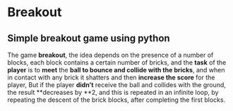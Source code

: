 # Breakout
## Simple breakout game using python
The game **breakout**, the idea depends on the presence of a number of blocks, each block contains a certain number of bricks, and the **task** of the **player** is to **meet** the **ball to bounce and collide with the bricks**, and when in contact with any brick it shatters and then **increase the score** for the player, But if the player **didn’t** receive the ball and collides with the ground, the result **decreases by **2, and this is repeated in an infinite loop, by repeating the descent of the brick blocks, after completing the first blocks.
